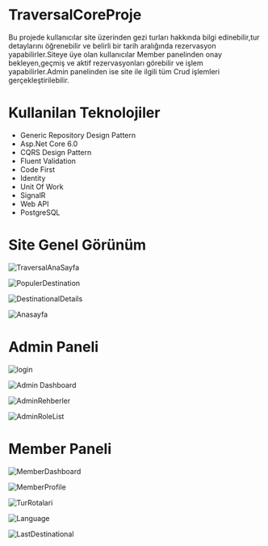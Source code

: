 # TraversalCoreProje
Bu projede kullanıcılar site üzerinden gezi turları hakkında bilgi edinebilir,tur detaylarını öğrenebilir ve belirli bir tarih aralığında rezervasyon yapabilirler.Siteye üye olan kullanıcılar Member panelinden  onay bekleyen,geçmiş ve aktif rezervasyonları görebilir ve işlem yapabilirler.Admin panelinden ise site ile ilgili tüm Crud işlemleri gerçekleştirilebilir.
# Kullanilan Teknolojiler
<ul>
  <li>Generic Repository Design Pattern</li>
  <li>Asp.Net Core 6.0</li>
  <li>CQRS Design Pattern</li>
  <li>Fluent Validation</li>
  <li>Code First</li>
  <li>Identity</li>
  <li>Unit Of Work</li>
  <li>SignalR</li>
  <li>Web API</li>
  <li>PostgreSQL</li>
</ul>

# Site Genel Görünüm
![TraversalAnaSayfa](https://github.com/elfrkn/TraversalCoreProje/assets/101409313/1a205e36-6c79-4980-a4ba-58a856d235ca)

![PopulerDestination](https://github.com/elfrkn/TraversalCoreProje/assets/101409313/eb9af69c-5586-4e2c-96d4-0faa62223bb4)

![DestinationalDetails](https://github.com/elfrkn/TraversalCoreProje/assets/101409313/740c0043-401e-46c9-9efd-0e08838304bc)

![Anasayfa](https://github.com/elfrkn/TraversalCoreProje/assets/101409313/c91ef61c-3672-44fe-b59b-1536439f29a2)


# Admin Paneli
![login](https://github.com/elfrkn/TraversalCoreProje/assets/101409313/c7491af6-6e4f-4231-b756-abfeaf51c3a8)

![Admin Dashboard](https://github.com/elfrkn/TraversalCoreProje/assets/101409313/f41815a5-eb36-4e37-852b-22bdd75eb230)

![AdminRehberler](https://github.com/elfrkn/TraversalCoreProje/assets/101409313/e9bf7d06-3f09-4b6e-af4d-754b647cf252)

![AdminRoleList](https://github.com/elfrkn/TraversalCoreProje/assets/101409313/1e9d024a-71b3-4c82-a6f5-fa74b93792d2)

# Member Paneli
![MemberDashboard](https://github.com/elfrkn/TraversalCoreProje/assets/101409313/f666bff5-c386-4a48-b467-8cbbc18959b3)

![MemberProfile](https://github.com/elfrkn/TraversalCoreProje/assets/101409313/a289bf8c-dfa4-4a1b-8e8a-4bcc76871d66)

![TurRotalari](https://github.com/elfrkn/TraversalCoreProje/assets/101409313/a8d9b195-2eb2-4c9c-93b5-88e196380594)

![Language](https://github.com/elfrkn/TraversalCoreProje/assets/101409313/02e7ed82-645d-4831-a063-14b190e441f3)

![LastDestinational](https://github.com/elfrkn/TraversalCoreProje/assets/101409313/6b9f9d1c-7c2a-4f50-bce1-54108595fb20)










